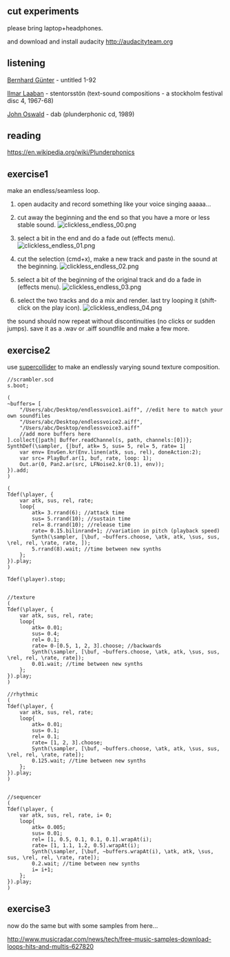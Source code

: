 cut experiments
--

please bring laptop+headphones.

and download and install audacity <http://audacityteam.org>

listening
--

[Bernhard Günter](https://en.wikipedia.org/wiki/Bernhard_Günter) - untitled 1-92

[Ilmar Laaban](http://www.estlit.ee/elis/?cmd=writer&id=19315&txt=46567) - stentorsstön (text-sound compositions - a stockholm festival disc 4, 1967-68)

[John Oswald](https://en.wikipedia.org/wiki/John_Oswald_(composer)) - dab (plunderphonic cd, 1989)

reading
--

<https://en.wikipedia.org/wiki/Plunderphonics>

exercise1
--

make an endless/seamless loop.

1. open audacity and record something like your voice singing aaaaa...

2. cut away the beginning and the end so that you have a more or less stable sound.
![clickless_endless_00.png](clickless_endless_00.png?raw=true "clickless_endless_00.png")

3. select a bit in the end and do a fade out (effects menu).
![clickless_endless_01.png](clickless_endless_01.png?raw=true "clickless_endless_01.png")

4. cut the selection (cmd+x), make a new track and paste in the sound at the beginning.
![clickless_endless_02.png](clickless_endless_02.png?raw=true "clickless_endless_02.png")

5. select a bit of the beginning of the original track and do a fade in (effects menu).
![clickless_endless_03.png](clickless_endless_03.png?raw=true "clickless_endless_03.png")

6. select the two tracks and do a mix and render. last try looping it (shift-click on the play icon).
![clickless_endless_04.png](clickless_endless_04.png?raw=true "clickless_endless_04.png")

the sound should now repeat without discontinuities (no clicks or sudden jumps).
save it as a .wav or .aiff soundfile and make a few more.

exercise2
--

use [supercollider](http://supercollider.github.io/download.html) to make an endlessly varying sound texture composition.

```supercollider
//scrambler.scd
s.boot;

(
~buffers= [
    "/Users/abc/Desktop/endlessvoice1.aiff", //edit here to match your own soundfiles
    "/Users/abc/Desktop/endlessvoice2.aiff",
    "/Users/abc/Desktop/endlessvoice3.aiff"
    //add more buffers here
].collect{|path| Buffer.readChannel(s, path, channels:[0])};
SynthDef(\sampler, {|buf, atk= 5, sus= 5, rel= 5, rate= 1|
    var env= EnvGen.kr(Env.linen(atk, sus, rel), doneAction:2);
    var src= PlayBuf.ar(1, buf, rate, loop: 1);
    Out.ar(0, Pan2.ar(src, LFNoise2.kr(0.1), env));
}).add;
)

(
Tdef(\player, {
    var atk, sus, rel, rate;
    loop{
        atk= 3.rrand(6); //attack time
        sus= 5.rrand(10); //sustain time
        rel= 8.rrand(10); //release time
        rate= 0.15.bilinrand+1; //variation in pitch (playback speed)
        Synth(\sampler, [\buf, ~buffers.choose, \atk, atk, \sus, sus, \rel, rel, \rate, rate, ]);
        5.rrand(8).wait; //time between new synths
    };
}).play;
)

Tdef(\player).stop;


//texture
(
Tdef(\player, {
    var atk, sus, rel, rate;
    loop{
        atk= 0.01;
        sus= 0.4;
        rel= 0.1;
        rate= 0-[0.5, 1, 2, 3].choose; //backwards
        Synth(\sampler, [\buf, ~buffers.choose, \atk, atk, \sus, sus, \rel, rel, \rate, rate]);
        0.01.wait; //time between new synths
    };
}).play;
)

//rhythmic
(
Tdef(\player, {
    var atk, sus, rel, rate;
    loop{
        atk= 0.01;
        sus= 0.1;
        rel= 0.1;
        rate= [1, 2, 3].choose;
        Synth(\sampler, [\buf, ~buffers.choose, \atk, atk, \sus, sus, \rel, rel, \rate, rate]);
        0.125.wait; //time between new synths
    };
}).play;
)


//sequencer
(
Tdef(\player, {
    var atk, sus, rel, rate, i= 0;
    loop{
        atk= 0.005;
        sus= 0.01;
        rel= [1, 0.5, 0.1, 0.1, 0.1].wrapAt(i);
        rate= [1, 1.1, 1.2, 0.5].wrapAt(i);
        Synth(\sampler, [\buf, ~buffers.wrapAt(i), \atk, atk, \sus, sus, \rel, rel, \rate, rate]);
        0.2.wait; //time between new synths
        i= i+1;
    };
}).play;
)
```

exercise3
--

now do the same but with some samples from here...

<http://www.musicradar.com/news/tech/free-music-samples-download-loops-hits-and-multis-627820>
